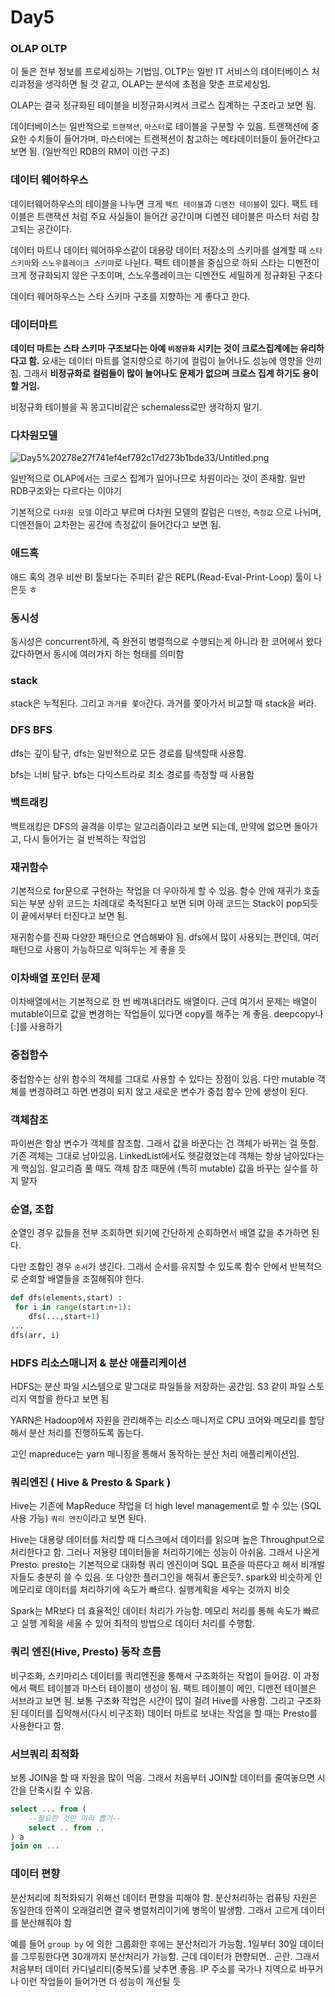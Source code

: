 # Day5

### OLAP OLTP

이 둘은 전부 정보를 프로세싱하는 기법임. OLTP는 일반 IT 서비스의 데이터베이스 처리과정을 생각하면 될 것 같고, OLAP는 분석에 초점을 맞춘 프로세싱임. 

OLAP는 결국 정규화된 테이블을 비정규화시켜서 크로스 집계하는 구조라고 보면 됨.

데이터베이스는 일반적으로 `트랜잭션`, `마스터`로 테이블을 구분할 수 있음. 트랜잭션에 중요한 수치들이 들어가며, 마스터에는 트랜잭션이 참고하는 메타데이터들이 들어간다고 보면 됨. (일반적인 RDB의 RM이 이런 구조)

### 데이터 웨어하우스

데이터웨어하우스의 테이블을 나누면 크게 `팩트 테이블`과 `디멘전 테이블`이 있다. 팩트 테이블은 트랜잭션 처럼 주요 사실들이 들어간 공간이며 디멘전 테이블은 마스터 처럼 참고되는 공간이다.

데이터 마트나 데이터 웨어하우스같이 대용량 데이터 저장소의 스키마를 설계할 때 `스타 스키마`와 `스노우플레이크 스키마`로 나뉜다. 팩트 테이블을 중심으로 하되 스타는 디멘전이 크게 정규화되지 않은 구조이며, 스노우플레이크는 디멘전도 세밀하게 정규화된 구조다

데이터 웨어하우스는 스타 스키마 구조를 지향하는 게 좋다고 한다.

### 데이터마트

**데이터 마트는 스타 스키마 구조보다는 아예 `비정규화` 시키는 것이 크로스집계에는 유리하다고 함.** 요새는 데이터 마트를 열지향으로 하기에 컬럼이 늘어나도 성능에 영향을 안끼침. 그래서 **비정규화로 컬럼들이 많이 늘어나도 문제가 없으며 크로스 집계 하기도 용이할 거임.**

비정규화 테이블을 꼭 몽고디비같은 schemaless로만 생각하지 말기. 

### 다차원모델

![Day5%20278e27f741ef4ef792c17d273b1bde33/Untitled.png](Day5%20278e27f741ef4ef792c17d273b1bde33/Untitled.png)

일반적으로 OLAP에서는 크로스 집계가 일어나므로 차원이라는 것이 존재함. 일반 RDB구조와는 다르다는 이야기

기본적으로 `다차원 모델` 이라고 부르며 다차원 모델의 칼럼은 `디멘전`, `측정값` 으로 나뉘며, 디멘전들이 교차한는 공간에 측정값이 들어간다고 보면 됨.

### 애드혹

애드 혹의 경우 비싼 BI 툴보다는 주피터 같은 REPL(Read-Eval-Print-Loop) 툴이 나은듯 ㅎ

### 동시성

동시성은 concurrent하게, 즉 완전히 병렬적으로 수행되는게 아니라 한 코어에서 왔다갔다하면서 동시에 여러가지 하는 형태를 의미함

### stack

stack은 누적된다. 그리고 `과거를 쫓아`간다. 과거를 쫓아가서 비교할 때 stack을 써라. 

### DFS BFS

dfs는 깊이 탐구, dfs는 일반적으로 모든 경로를 탐색할때 사용함.

 bfs는 너비 탐구. bfs는 다익스트라로 최소 경로를 측정할 때 사용함

### 백트래킹

백트래킹은 DFS의 골격을 이루는 알고리즘이라고 보면 되는데, 만약에 없으면 돌아가고, 다시 들어가는 걸 반복하는 작업임

### 재귀함수

기본적으로 for문으로 구현하는 작업을 더 우아하게 할 수 있음. 함수 안에 재귀가 호출되는 부분 상위 코드는 차례대로 축적된다고 보면 되며 아래 코드는 Stack이 pop되듯이 끝에서부터 터진다고 보면 됨.

재귀함수를 진짜 다양한 패턴으로 연습해봐야 됨. dfs에서 많이 사용되는 편인데, 여러 패턴으로 사용이 가능하므로 익혀두는 게 좋을 듯

### 이차배열 포인터 문제

이차배열에서는 기본적으로 한 번 베껴내더라도 배열이다. 근데 여기서 문제는 배열이 mutable이므로 값을 변경하는 작업들이 있다면 copy를 해주는 게 좋음. deepcopy나 [:]를 사용하기 

### 중첩함수

중첩함수는 상위 함수의 객체를 그대로 사용할 수 있다는 장점이 있음. 다만 mutable 객체를 변경하려고 하면 변경이 되지 않고 새로운 변수가 중첩 함수 안에 생성이 된다. 

### 객체참조

파이썬은 항상 변수가 객체를 참조함. 그래서 값을 바꾼다는 건 객체가 바뀌는 걸 뜻함. 기존 객체는 그대로 남아있음. LinkedList에서도 헷갈렸었는데 객체는 항상 남아있다는 게 핵심임. 알고리즘 풀 때도 객체 참조 때문에 (특히 mutable) 값을 바꾸는 실수를 하지 말자

### 순열, 조합

순열인 경우 값들을 전부 조회하면 되기에 간단하게 순회하면서 배열 값을 추가하면 된다. 

다만 조합인 경우 `순서`가 생긴다. 그래서 순서를 유지할 수 있도록 함수 안에서 반복적으로 순회할 배열들을 조절해줘야 한다.

```python
def dfs(elements,start) :
 for i in range(start:n+1):
	dfs(...,start+1)
...
dfs(arr, i)
```

### HDFS 리소스매니저 & 분산 애플리케이션

HDFS는 분산 파일 시스템으로 말그대로 파일들을 저장하는 공간임. S3 같이 파일 스토리지 역할을 한다고 보면 됨

YARN은 Hadoop에서 자원을 관리해주는 리소스 매니저로 CPU 코어와 메모리를 할당해서 분산 처리를 진행하도록 돕는다.

고인 mapreduce는 yarn 매니징을 통해서 동작하는 분산 처리 애플리케이션임. 

### 쿼리엔진 ( Hive & Presto & Spark )

Hive는 기존에 MapReduce 작업을 더 high level management로 할 수 있는 (SQL 사용 가능) `쿼리 엔진`이라고 보면 된다. 

Hive는 대용량 데이터를 처리할 때 디스크에서 데이터를 읽으며 높은 Throughput으로 처리한다고 함. 그러나 저용량 데이터들을 처리하기에는 성능이 아쉬움. 그래서 나온게 Presto. presto는 기본적으로 대화형 쿼리 엔진이며 SQL 표준을 따른다고 해서 비개발자들도 충분히 쓸 수 있음. 또 다양한 플러그인을 해줘서 좋은듯?. spark와 비슷하게 인메모리로 데이터를 처리하기에 속도가 빠르다. 실행계획을 세우는 것까지 비슷

Spark는 MR보다 더 효율적인 데이터 처리가 가능함. 메모리 처리를 통해 속도가 빠르고 실행 계획을 세울 수 있어  최적의 방법으로 데이터 처리를 수행함.

### 쿼리 엔진(Hive, Presto) 동작 흐름

비구조화, 스키마리스 데이터를 쿼리엔진을 통해서 구조화하는 작업이 들어감. 이 과정에서 팩트 테이블과 마스터 테이블이 생성이 됨. 팩트 테이블이 메인, 디멘전 테이블은 서브라고 보면 됨. 보통 구조화 작업은 시간이 많이 걸려 Hive를 사용함. 그리고 구조화된 데이터를 집약해서(다시 비구조화) 데이터 마트로 보내는 작업을 할 때는 Presto를 사용한다고 함. 

### 서브쿼리 최적화

보통 JOIN을 할 때 자원을 많이 먹음. 그래서 처음부터 JOIN할 데이터를 줄여놓으면 시간을 단축시킬 수 있음. 

```sql
select ... from (
	--필요한 것만 미리 뽑기--
	select .. from ..
) a
join on ...
```

### 데이터 편향

분산처리에 최적화되기 위해선 데이터 편향을 피해야 함. 분산처리하는 컴퓨팅 자원은 동일한데 한쪽이 오래걸리면 결국 병렬처리이기에 병목이 발생함. 그래서 고르게 데이터를 분산해줘야 함

예를 들어 `group by` 에 의한 그룹화한 후에는 분산처리가 가능함. 1일부터 30일 데이터를 그루핑한다면 30개까지 분산처리가 가능함. 근데 데이터가 편향되면.. 곤란. 그래서 처음부터 데이터 카디널리티(중복도)를 낮추면 좋음. IP 주소를 국가나 지역으로 바꾸거나 이런 작업들이 들어가면 더 성능이 개선될 듯